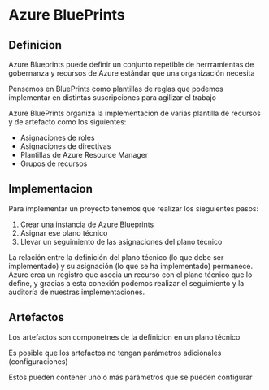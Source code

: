 # Azure BluePrints

## Definicion 
Azure Blueprints puede definir un conjunto repetible de herrramientas de gobernanza y recursos de Azure estándar que una organización necesita

Pensemos en BluePrints como plantillas de reglas que podemos implementar en distintas suscripciones para agilizar el trabajo

Azure BluePrints organiza la implementacion de varias plantilla de recursos y de artefacto como los siguientes:

-   Asignaciones de roles
-   Asignaciones de directivas
-   Plantillas de Azure Resource Manager
-   Grupos de recursos

## Implementacion

Para implementar un proyecto tenemos que realizar los sieguientes pasos:

1.  Crear una instancia de Azure Blueprints
2.  Asignar ese plano técnico
3.  Llevar un seguimiento de las asignaciones del plano técnico


La relación entre la definición del plano técnico (lo que debe ser implementado) y su asignación (lo que se ha implementado) permanece. 
Azure crea un registro que asocia un recurso con el plano técnico que lo define, y gracias a esta conexión podemos realizar el seguimiento y la auditoría de nuestras implementaciones.

## Artefactos 

Los artefactos son componetnes de la definicion en un plano técnico

Es posible que los artefactos no tengan parámetros adicionales (configuraciones)

Estos pueden contener uno o más parámetros que se pueden configurar